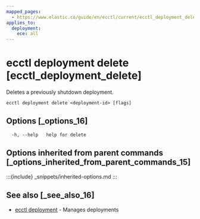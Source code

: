 ```yaml
---
mapped_pages:
  - https://www.elastic.co/guide/en/ecctl/current/ecctl_deployment_delete.html
applies_to:
  deployment:
    ece: all
---
```


# ecctl deployment delete [ecctl_deployment_delete]

Deletes a previously shutdown deployment.

```
ecctl deployment delete <deployment-id> [flags]
```


## Options [_options_16]

```
  -h, --help   help for delete
```


## Options inherited from parent commands [_options_inherited_from_parent_commands_15]

:::{include} _snippets/inherited-options.md
:::


## See also [_see_also_16]

* [ecctl deployment](/reference/ecctl_deployment.md) - Manages deployments

